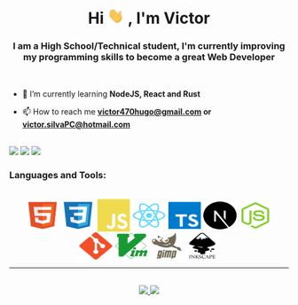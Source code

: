 
<h1 align="center">Hi <img src="https://raw.githubusercontent.com/ABSphreak/ABSphreak/master/gifs/Hi.gif" width="30px"> , I'm Victor</h1>
<h3 align="center">I am a High School/Technical student, I'm currently improving my programming skills to become a great Web Developer</h3>
<br>

- 🌱 I’m currently learning **NodeJS, React and Rust**

- 📫 How to reach me **victor470hugo@gmail.com or victor.silvaPC@hotmail.com**

<br/>

<div align="left">
  <a href="https://www.instagram.com/victorsilva_0106/" target="_blank"><img src="https://img.shields.io/badge/-Instagram-%23E4405F?style=for-the-badge&logo=instagram&logoColor=white" target="_blank"></a> 
  <a href="https://www.linkedin.com/in/victorsilvadev/" target="_blank"><img src="https://img.shields.io/badge/-LinkedIn-%230077B5?style=for-the-badge&logo=linkedin&logoColor=white" target="_blank"></a>
  <a href="https://www.codewars.com/users/Victor%20Hugo%20da%20Silva" target="_blank"><img src="https://img.shields.io/badge/-Codewars-red?style=for-the-badge&logo=codewars&logoColor=white" target="_blank"></a>
</div>  


<h3 align="left">Languages and Tools:</h3>
<br/>

<div align="center">
  <img align="center" alt="victorsilva15-HTML" height="50" width="60" src="https://raw.githubusercontent.com/devicons/devicon/master/icons/html5/html5-original.svg">
  <img align="center" alt="victorsilva15-CSS" height="50" width="60" src="https://raw.githubusercontent.com/devicons/devicon/master/icons/css3/css3-original.svg">
  <img align="center" alt="victorsilva15-JavaScript" height="60" width="60" src="https://raw.githubusercontent.com/devicons/devicon/master/icons/javascript/javascript-plain.svg">
  <img align="center" alt="victorsilva15-React" height="50" width="60" src="https://raw.githubusercontent.com/devicons/devicon/master/icons/react/react-original.svg">
  <img align="center" alt="victorsilva15-TypeScript" height="50" width="60" src="https://raw.githubusercontent.com/devicons/devicon/master/icons/typescript/typescript-plain.svg">
  <img align="center" alt="victorsilva15-Next" height="50" width="60" src="https://raw.githubusercontent.com/devicons/devicon/master/icons/nextjs/nextjs-original.svg">
  <img align="center" alt="victorsilva15-NodeJS" height="50" width="60" src="https://raw.githubusercontent.com/devicons/devicon/master/icons/nodejs/nodejs-plain.svg">
  <img align="center" alt="victorsilva15-firebase" height="50" width="60" src="https://raw.githubusercontent.com/devicons/devicon/master/icons/git/git-plain.svg">
  <img align="center" alt="victorsilva15-firebase" height="50" width="60" src="https://raw.githubusercontent.com/devicons/devicon/master/icons/vim/vim-plain.svg">
  <img align="center" alt="victorsilva15-firebase" height="50" width="60" src="https://raw.githubusercontent.com/devicons/devicon/master/icons/gimp/gimp-plain-wordmark.svg">
  <img align="center" alt="victorsilva15-firebase" height="50" width="60" src="https://raw.githubusercontent.com/devicons/devicon/master/icons/inkscape/inkscape-plain-wordmark.svg">
</div>

---

<br>
<div align="center">
  <a href="https://github.com/victorsilva15" onmouseover="this.style.textDecoration='none'">
    <img height="180em" src="https://github-readme-stats.vercel.app/api?username=victorsilva15&show_icons=true&theme=light&include_all_commits=true&count_private=false"/>
    <img height="180em" src="https://github-readme-stats.vercel.app/api/top-langs/?username=victorsilva15&layout=compact&langs_count=7&theme=lgiht"/>
  </a>
</div> 

